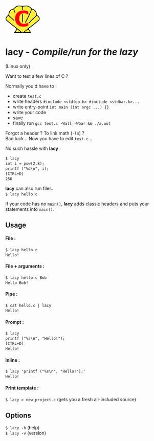 ![logo](assets/logo.png)

# lacy - *Compile/run for the lazy*

(Linux only)

Want to test a few lines of C ?  

Normally you'd have to :  
- create `test.c`  
- write headers `#include <stdfoo.h> #include <stdbar.h>...`    
- write entry-point `int main (int argc ...) {}`  
- write your code
- save  
- finally run `gcc test.c -Wall -Wbar && ./a.out`  

Forgot a header ? To link math (`-lm`) ?  
Bad luck... Now you have to edit `test.c`...      

No such hassle with **lacy** :  
```
$ lacy  
int i = pow(2,8);  
printf ("%d\n", i);  
[CTRL+D]  
256
```
  
**lacy** can also run files.  
`$ lacy hello.c`  

If your code has no `main()`, **lacy** adds classic headers and puts your statements into `main()`.

## Usage

#### File :
```
$ lacy hello.c  
Hello!
```  

#### File + arguments :
```
$ lacy hello.c Bob    
Hello Bob!
```

#### Pipe :    
```
$ cat hello.c | lacy  
Hello!
```

#### Prompt :  
```
$ lacy  
printf ("%s\n", "Hello!");  
[CTRL+D]  
Hello!
```

#### Inline :
```
$ lacy 'printf ("%s\n", "Hello!");'  
Hello!
```

#### Print template :
`$ lacy > new_project.c`    (gets you a fresh all-included source)  

## Options

`$ lacy -h`    (help)  
`$ lacy -v`    (version)